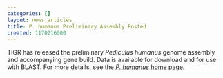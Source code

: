 ```yaml
---
categories: []
layout: news_articles
title: P. humanus Preliminary Assembly Posted
created: 1170216000
---
```

TIGR has released the preliminary <i>Pediculus humanus</i> genome assembly and accompanying gene build. Data is available for download and for use with BLAST. For more details, see the <a href="/organisms/pediculus-humanus"><i>P. humanus</i> home page.</a>
